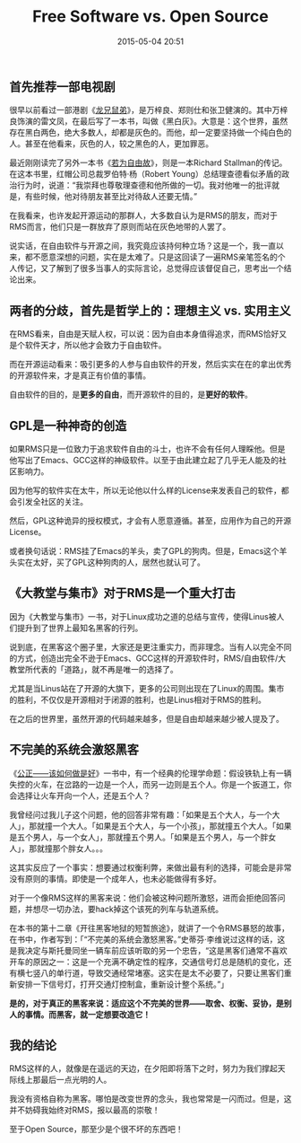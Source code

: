 ﻿---
layout: post
title:  "Free Software vs. Open Source"
date:   2015-05-04 20:51
categories: Thinking IT
tags: OpenSource FreeSoftware
comments: true
---

## 首先推荐一部电视剧

很早以前看过一部港剧《[龙兄鼠弟](http://movie.douban.com/subject/3126191/)》，是万梓良、郑则仕和张卫健演的。其中万梓良饰演的雷文凤，在最后写了一本书，叫做《黑白灰》。大意是：这个世界，虽然存在黑白两色，绝大多数人，却都是灰色的。而他，却一定要坚持做一个纯白色的人。甚至在他看来，灰色的人，较之黑色的人，更加罪恶。

最近刚刚读完了另外一本书《[若为自由故](https://github.com/lifanxi/free-as-in-freedom-zh-cn)》，则是一本Richard Stallman的传记。在这本书里，红帽公司总裁罗伯特·杨（Robert Young）总结理查德看似矛盾的政治行为时，说道：“我崇拜也尊敬理查德和他所做的一切。我对他唯一的批评就是，有些时候，他对待朋友甚至比对待敌人还要无情。”

在我看来，也许发起开源运动的那群人，大多数自认为是RMS的朋友，而对于RMS而言，他们只是一群放弃了原则而站在灰色地带的人罢了。

说实话，在自由软件与开源之间，我究竟应该持何种立场？这是一个，我一直以来，都不愿意深想的问题，实在是太难了。只是这回读了一遍RMS亲笔签名的个人传记，又了解到了很多当事人的实际言论，总觉得应该督促自己，思考出一个结论出来。

## 两者的分歧，首先是哲学上的：理想主义 vs. 实用主义

在RMS看来，自由是天赋人权，可以说：因为自由本身值得追求，而RMS恰好又是个软件天才，所以他才会致力于自由软件。

而在开源运动看来：吸引更多的人参与自由软件的开发，然后实实在在的拿出优秀的开源软件来，才是真正有价值的事情。

自由软件的目的，是**更多的自由**，而开源软件的目的，是**更好的软件**。

## GPL是一种神奇的创造

如果RMS只是一位致力于追求软件自由的斗士，也许不会有任何人理睬他。但是他写出了Emacs、GCC这样的神级软件。以至于由此建立起了几乎无人能及的社区影响力。

因为他写的软件实在太牛，所以无论他以什么样的License来发表自己的软件，都会引发全社区的关注。

然后，GPL这种诡异的授权模式，才会有人愿意遵循。甚至，应用作为自己的开源License。

或者换句话说：RMS挂了Emacs的羊头，卖了GPL的狗肉。但是，Emacs这个羊头实在太好，买了GPL这种狗肉的人，居然也就认可了。

## 《大教堂与集市》对于RMS是一个重大打击

因为《大教堂与集市》一书，对于Linux成功之道的总结与宣传，使得Linus被人们提升到了世界上最知名黑客的行列。

说到底，在黑客这个圈子里，大家还是更注重实力，而非理念。当有人以完全不同的方式，创造出完全不逊于Emacs、GCC这样的开源软件时，RMS/自由软件/大教堂所代表的「道路」，就不再是唯一的选择了。

尤其是当Linus站在了开源的大旗下，更多的公司则出现在了Linux的周围。集市的胜利，不仅仅是开源相对于闭源的胜利，也是Linus相对于RMS的胜利。

在之后的世界里，虽然开源的代码越来越多，但是自由却越来越少被人提及了。

## 不完美的系统会激怒黑客

《[公正——该如何做是好](http://book.douban.com/subject/5408882/)》一书中，有一个经典的伦理学命题：假设铁轨上有一辆失控的火车，在岔路的一边是一个人，而另一边则是五个人。你是一个扳道工，你会选择让火车开向一个人，还是五个人？

我曾经问过我儿子这个问题，他的回答非常有趣：「如果是五个大人，与一个大人」，那就撞一个大人。「如果是五个大人，与一个小孩」，那就撞五个大人。「如果是五个男人，与一个女人」，那就撞五个男人。「如果是五个男人，与一个胖女人」，那就撞那个胖女人。。。

这其实反应了一个事实：想要通过权衡利弊，来做出最有利的选择，可能会是非常没有原则的事情。即使是一个成年人，也未必能做得有多好。

对于一个像RMS这样的黑客来说：他们会被这种问题所激怒，进而会拒绝回答问题，并想尽一切办法，要hack掉这个该死的列车与轨道系统。

在本书的第十二章《开往黑客地狱的短暂旅途》，就讲了一个令RMS暴怒的故事，在书中，作者写到：「“不完美的系统会激怒黑客。”史蒂芬·李维说过这样的话，这是我决定与斯托曼同坐一辆车前应该听取的另一个忠告，“这是黑客们通常不喜欢开车的原因之一：这是一个充满不确定性的程序，交通信号灯总是随机的变化，还有横七竖八的单行道，导致交通经常堵塞。这实在是太不必要了，只要让黑客们重新安排一下信号灯，打开交通灯控制盒，重新设计整个系统。”」

**是的，对于真正的黑客来说：适应这个不完美的世界——取舍、权衡、妥协，是别人的事情。而黑客，就一定想要改造它！**

## 我的结论

RMS这样的人，就像是在遥远的天边，在夕阳即将落下之时，努力为我们撑起天际线上那最后一点光明的人。

我没有资格自称为黑客。哪怕是改变世界的念头，我也常常是一闪而过。但是，这并不妨碍我始终对RMS，报以最高的崇敬！

至于Open Source，那至少是个很不坏的东西吧！